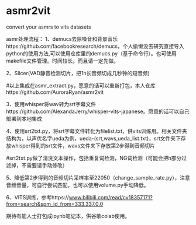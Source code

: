 # asmr2vit
convert your asmrs to vits datasets

asmr处理流程：
1、demucs去除噪音和背景音乐https://github.com/facebookresearch/demucs，个人偷懒没去研究直接导入python的使用方法,可以使用仓库里的demucs.py（基于命令行）。也可使用makefile文件管理。时间较长。而且请一定先做。

2、Slicer(VAD静音检测切片，把1h长音频切成几秒钟的短音频)

#以上集成在asmr_extract.py，愿意的话可以重新打包，本人仓库https://github.com/AuroraRyan/asmr2vit

3、使用whisper将wav转为srt字幕文件https://github.com/AlexandaJerry/whisper-vits-japanese。愿意的话可以自己部署到本地集成

4、使用srt2txt.py，将srt字幕文件转化为filelist.txt，供vits训练用。相关文件夹结构为，以声优名字ueda为例，ueda-(srt,wavs,ueda_list.txt)，srt文件夹下存放whisper得到的srt文件，wavs文件夹下存放第2步得到音频切片

#srt2txt.py做了清洗文本操作，包括重复词检测，NG词检测（可能会把h部分过滤掉，不需要请手动修改）

5、降低第2步得到的音频切片采样率至22050（change_sample_rate.py），注意音频音量，可自行尝试匹配，也可以使用volume.py手动降低。

6、VITS训练，参考https://www.bilibili.com/read/cv18357171?from=search&spm_id_from=333.337.0.0

期待有能人士打包成ipynb笔记本，供谷歌colab使用。
